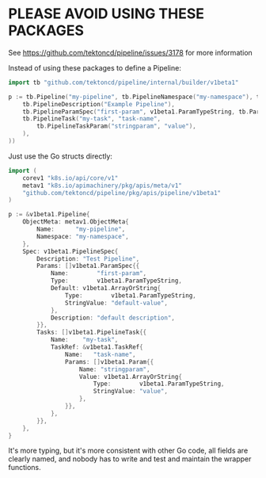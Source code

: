 # PLEASE AVOID USING THESE PACKAGES

See https://github.com/tektoncd/pipeline/issues/3178 for more information

Instead of using these packages to define a Pipeline:

```go
import tb "github.com/tektoncd/pipeline/internal/builder/v1beta1"

p := tb.Pipeline("my-pipeline", tb.PipelineNamespace("my-namespace"), tb.PipelineSpec(
	tb.PipelineDescription("Example Pipeline"),
	tb.PipelineParamSpec("first-param", v1beta1.ParamTypeString, tb.ParamSpecDefault("default-value"), tb.ParamSpecDescription("default description")),
	tb.PipelineTask("my-task", "task-name",
		tb.PipelineTaskParam("stringparam", "value"),
	),
))
```

Just use the Go structs directly:

```go
import (
	corev1 "k8s.io/api/core/v1"
	metav1 "k8s.io/apimachinery/pkg/apis/meta/v1"
	"github.com/tektoncd/pipeline/pkg/apis/pipeline/v1beta1"
)

p := &v1beta1.Pipeline{
	ObjectMeta: metav1.ObjectMeta{
		Name:      "my-pipeline",
		Namespace: "my-namespace",
	},
	Spec: v1beta1.PipelineSpec{
		Description: "Test Pipeline",
		Params: []v1beta1.ParamSpec{{
			Name:        "first-param",
			Type:        v1beta1.ParamTypeString,
			Default: v1beta1.ArrayOrString{
				Type:        v1beta1.ParamTypeString,
				StringValue: "default-value",
			},
			Description: "default description",
		}},
		Tasks: []v1beta1.PipelineTask{{
			Name:    "my-task",
			TaskRef: &v1beta1.TaskRef{
				Name:   "task-name",
				Params: []v1beta1.Param{{
					Name: "stringparam",
					Value: v1beta1.ArrayOrString{
						Type:        v1beta1.ParamTypeString,
						StringValue: "value",
					},
				}},
			},
		}},
	},
}
```

It's more typing, but it's more consistent with other Go code, all fields are
clearly named, and nobody has to write and test and maintain the wrapper
functions.
